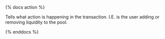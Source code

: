{% docs action %}

Tells what action is happening in the transaction. I.E. is the user adding or removing liquidity to the pool. 

{% enddocs %}
